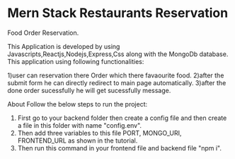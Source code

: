 # Mern Stack Restaurants Reservation 

Food Order Reservation.

This Application is developed by using Javascripts,Reactjs,Nodejs,Express,Css along with the MongoDb database.
This application using following functionalities:

1)user can reservation there Order which there favaourite food.
2)after the submit form he can directly redirect to main page automatically.
3)after the done order sucessfully he will get sucessfully message.

About
Follow the below steps to run the project: 
1) First go to your backend folder then create a config file and then create a file in this folder with name "config.env".
2) Then add three variables to this file PORT, MONGO_URI, FRONTEND_URL as shown in the tutorial.
3) Then run this command in your frontend file and backend file "npm i".

